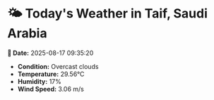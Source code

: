 # 🌤️ Today's Weather in Taif, Saudi Arabia

**📅 Date:** 2025-08-17 09:35:20

- **Condition:** Overcast clouds
- **Temperature:** 29.56°C
- **Humidity:** 17%
- **Wind Speed:** 3.06 m/s
